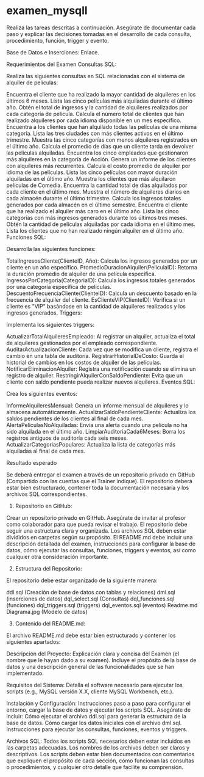 # examen_mysqll

Realiza las tareas descritas a continuación. Asegúrate de documentar cada paso y explicar las decisiones tomadas en el desarrollo de cada consulta, procedimiento, función, trigger y evento.



Base de Datos e Inserciones: Enlace.

Requerimientos del Examen
Consultas SQL:

Realiza las siguientes consultas en SQL relacionadas con el sistema de alquiler de películas:

Encuentra el cliente que ha realizado la mayor cantidad de alquileres en los últimos 6 meses.
Lista las cinco películas más alquiladas durante el último año.
Obtén el total de ingresos y la cantidad de alquileres realizados por cada categoría de película.
Calcula el número total de clientes que han realizado alquileres por cada idioma disponible en un mes específico.
Encuentra a los clientes que han alquilado todas las películas de una misma categoría.
Lista las tres ciudades con más clientes activos en el último trimestre.
Muestra las cinco categorías con menos alquileres registrados en el último año.
Calcula el promedio de días que un cliente tarda en devolver las películas alquiladas.
Encuentra los cinco empleados que gestionaron más alquileres en la categoría de Acción.
Genera un informe de los clientes con alquileres más recurrentes.
Calcula el costo promedio de alquiler por idioma de las películas.
Lista las cinco películas con mayor duración alquiladas en el último año.
Muestra los clientes que más alquilaron películas de Comedia.
Encuentra la cantidad total de días alquilados por cada cliente en el último mes.
Muestra el número de alquileres diarios en cada almacén durante el último trimestre.
Calcula los ingresos totales generados por cada almacén en el último semestre.
Encuentra el cliente que ha realizado el alquiler más caro en el último año.
Lista las cinco categorías con más ingresos generados durante los últimos tres meses.
Obtén la cantidad de películas alquiladas por cada idioma en el último mes.
Lista los clientes que no han realizado ningún alquiler en el último año.
Funciones SQL:

Desarrolla las siguientes funciones:

TotalIngresosCliente(ClienteID, Año): Calcula los ingresos generados por un cliente en un año específico.
PromedioDuracionAlquiler(PeliculaID): Retorna la duración promedio de alquiler de una película específica.
IngresosPorCategoria(CategoriaID): Calcula los ingresos totales generados por una categoría específica de películas.
DescuentoFrecuenciaCliente(ClienteID): Calcula un descuento basado en la frecuencia de alquiler del cliente.
EsClienteVIP(ClienteID): Verifica si un cliente es "VIP" basándose en la cantidad de alquileres realizados y los ingresos generados.
Triggers:

Implementa los siguientes triggers:

ActualizarTotalAlquileresEmpleado: Al registrar un alquiler, actualiza el total de alquileres gestionados por el empleado correspondiente.
AuditarActualizacionCliente: Cada vez que se modifica un cliente, registra el cambio en una tabla de auditoría.
RegistrarHistorialDeCosto: Guarda el historial de cambios en los costos de alquiler de las películas.
NotificarEliminacionAlquiler: Registra una notificación cuando se elimina un registro de alquiler.
RestringirAlquilerConSaldoPendiente: Evita que un cliente con saldo pendiente pueda realizar nuevos alquileres.
Eventos SQL:

Crea los siguientes eventos:

InformeAlquileresMensual: Genera un informe mensual de alquileres y lo almacena automáticamente.
ActualizarSaldoPendienteCliente: Actualiza los saldos pendientes de los clientes al final de cada mes.
AlertaPeliculasNoAlquiladas: Envía una alerta cuando una película no ha sido alquilada en el último año.
LimpiarAuditoriaCada6Meses: Borra los registros antiguos de auditoría cada seis meses.
ActualizarCategoriasPopulares: Actualiza la lista de categorías más alquiladas al final de cada mes.


Resultado esperado

Se deberá entregar el examen a través de un repositorio privado en GitHub (Compartido con las cuentas que el Trainer indique). El repositorio deberá estar bien estructurado, contener toda la documentación necesaria y los archivos SQL correspondientes.



1. Repositorio en GitHub:


Crear un repositorio privado en GitHub. Asegúrate de invitar al profesor como colaborador para que pueda revisar el trabajo.
El repositorio debe seguir una estructura clara y organizada. Los archivos SQL deben estar divididos en carpetas según su propósito.
El README.md debe incluir una descripción detallada del examen, instrucciones para configurar la base de datos, cómo ejecutar las consultas, funciones, triggers y eventos, así como cualquier otra consideración importante.


2. Estructura del Repositorio:


El repositorio debe estar organizado de la siguiente manera:

ddl.sql (Creación de base de datos con tablas y relaciones)
dml.sql (inserciones de datos)
dql_select.sql (Consultas)
dql_funciones.sql (funciones)
dql_triggers.sql (triggers)
dql_eventos.sql (eventos)
Readme.md
Diagrama.jpg (Modelo de datos)


3. Contenido del README.md:


El archivo README.md debe estar bien estructurado y contener los siguientes apartados:



Descripción del Proyecto:
Explicación clara y concisa del Examen (el nombre que le hayan dado a su examen). Incluye el propósito de la base de datos y una descripción general de las funcionalidades que se han implementado.


Requisitos del Sistema:
Detalla el software necesario para ejecutar los scripts (e.g., MySQL versión X.X, cliente MySQL Workbench, etc.).


Instalación y Configuración:
Instrucciones paso a paso para configurar el entorno, cargar la base de datos y ejecutar los scripts SQL. Asegúrate de incluir:
Cómo ejecutar el archivo ddl.sql para generar la estructura de la base de datos.
Cómo cargar los datos iniciales con el archivo dml.sql.
Instrucciones para ejecutar las consultas, funciones, eventos y triggers.

Archivos SQL:
Todos los scripts SQL necesarios deben estar incluidos en las carpetas adecuadas. Los nombres de los archivos deben ser claros y descriptivos.
Los scripts deben estar bien documentados con comentarios que expliquen el propósito de cada sección, cómo funcionan las consultas o procedimientos, y cualquier otro detalle que facilite su comprensión.
